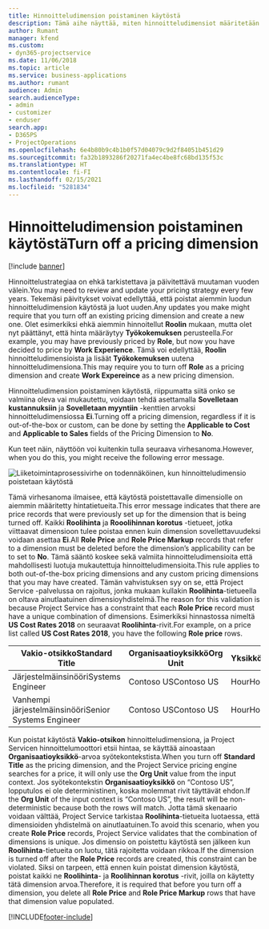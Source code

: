 ```yaml
---
title: Hinnoitteludimension poistaminen käytöstä
description: Tämä aihe näyttää, miten hinnoitteludimensiot määritetään Project Service -ratkaisussa.
author: Rumant
manager: kfend
ms.custom:
- dyn365-projectservice
ms.date: 11/06/2018
ms.topic: article
ms.service: business-applications
ms.author: rumant
audience: Admin
search.audienceType:
- admin
- customizer
- enduser
search.app:
- D365PS
- ProjectOperations
ms.openlocfilehash: 6e4b80b9c4b1b0f57d04079c9d2f84051b451d29
ms.sourcegitcommit: fa32b1893286f20271fa4ec4be8fc68bd135f53c
ms.translationtype: HT
ms.contentlocale: fi-FI
ms.lasthandoff: 02/15/2021
ms.locfileid: "5281834"
---
```

# <a name="turn-off-a-pricing-dimension"></a><span data-ttu-id="3ccc3-103">Hinnoitteludimension poistaminen käytöstä</span><span class="sxs-lookup"><span data-stu-id="3ccc3-103">Turn off a pricing dimension</span></span>

[!include [banner](../includes/psa-now-project-operations.md)]

<span data-ttu-id="3ccc3-104">Hinnoittelustrategiaa on ehkä tarkistettava ja päivitettävä muutaman vuoden välein.</span><span class="sxs-lookup"><span data-stu-id="3ccc3-104">You may need to review and update your pricing strategy every few years.</span></span> <span data-ttu-id="3ccc3-105">Tekemäsi päivitykset voivat edellyttää, että poistat aiemmin luodun hinnoitteludimension käytöstä ja luot uuden.</span><span class="sxs-lookup"><span data-stu-id="3ccc3-105">Any updates you make might require that you turn off an existing pricing dimension and create a new one.</span></span> <span data-ttu-id="3ccc3-106">Olet esimerkiksi ehkä aiemmin hinnoitellut **Roolin** mukaan, mutta olet nyt päättänyt, että hinta määräytyy **Työkokemuksen** perusteella.</span><span class="sxs-lookup"><span data-stu-id="3ccc3-106">For example, you may have previously priced by **Role**, but now you have decided to price by **Work Experience**.</span></span> <span data-ttu-id="3ccc3-107">Tämä voi edellyttää, **Roolin** hinnoitteludimensioista ja lisäät **Työkokemuksen** uutena hinnoitteludimensiona.</span><span class="sxs-lookup"><span data-stu-id="3ccc3-107">This may require you to turn off **Role** as a pricing dimension and create **Work Expereince** as a new pricing dimension.</span></span> 

<span data-ttu-id="3ccc3-108">Hinnoitteludimension poistaminen käytöstä, riippumatta siitä onko se valmiina oleva vai mukautettu, voidaan tehdä asettamalla **Sovelletaan kustannuksiin** ja **Sovelletaan myyntiin** -kenttien arvoksi hinnoitteludimensiossa **Ei**.</span><span class="sxs-lookup"><span data-stu-id="3ccc3-108">Turning off a pricing dimension, regardless if it is out-of-the-box or custom, can be done by setting the **Applicable to Cost** and **Applicable to Sales** fields of the Pricing Dimension to **No**.</span></span>

<span data-ttu-id="3ccc3-109">Kun teet näin, näyttöön voi kuitenkin tulla seuraava virhesanoma.</span><span class="sxs-lookup"><span data-stu-id="3ccc3-109">However, when you do this, you might receive the following error message.</span></span>

![Liiketoimintaprosessivirhe on todennäköinen, kun hinnoitteludimensio poistetaan käytöstä](media/Business-Process-Error.png)


<span data-ttu-id="3ccc3-111">Tämä virhesanoma ilmaisee, että käytöstä poistettavalle dimensiolle on aiemmin määritetty hintatietueita.</span><span class="sxs-lookup"><span data-stu-id="3ccc3-111">This error message indicates that there are price records that were previously set up for the dimension that is being turned off.</span></span> <span data-ttu-id="3ccc3-112">Kaikki **Roolihinta** ja **Rooolihinnan korotus** -tietueet, jotka viittaavat dimensioon tulee poistaa ennen kuin dimension sovellettavuudeksi voidaan asettaa **Ei**.</span><span class="sxs-lookup"><span data-stu-id="3ccc3-112">All **Role Price** and **Role Price Markup** records that refer to a dimension must be deleted before the dimension’s applicability can be to set to **No**.</span></span> <span data-ttu-id="3ccc3-113">Tämä sääntö koskee sekä valmiita hinnoitteludimensioita että mahdollisesti luotuja mukautettuja hinnoitteludimensioita.</span><span class="sxs-lookup"><span data-stu-id="3ccc3-113">This rule applies to both out-of-the-box pricing dimensions and any custom pricing dimensions that you may have created.</span></span> <span data-ttu-id="3ccc3-114">Tämän vahvistuksen syy on se, että Project Service -palvelussa on rajoitus, jonka mukaan kullakin **Roolihinta**-tietueella on oltava ainutlaatuinen dimensioyhdistelmä.</span><span class="sxs-lookup"><span data-stu-id="3ccc3-114">The reason for this validation is because Project Service has a constraint that each **Role Price** record must have a unique combination of dimensions.</span></span> <span data-ttu-id="3ccc3-115">Esimerkiksi hinnastossa nimeltä **US Cost Rates 2018** on seuraavat **Roolihinta**-rivit.</span><span class="sxs-lookup"><span data-stu-id="3ccc3-115">For example, on a price list called **US Cost Rates 2018**, you have the following **Role price** rows.</span></span> 

| <span data-ttu-id="3ccc3-116">Vakio-otsikko</span><span class="sxs-lookup"><span data-stu-id="3ccc3-116">Standard Title</span></span>         | <span data-ttu-id="3ccc3-117">Organisaatioyksikkö</span><span class="sxs-lookup"><span data-stu-id="3ccc3-117">Org Unit</span></span>    |<span data-ttu-id="3ccc3-118">Yksikkö</span><span class="sxs-lookup"><span data-stu-id="3ccc3-118">Unit</span></span>   |<span data-ttu-id="3ccc3-119">Hinta</span><span class="sxs-lookup"><span data-stu-id="3ccc3-119">Price</span></span>  |<span data-ttu-id="3ccc3-120">Valuutta</span><span class="sxs-lookup"><span data-stu-id="3ccc3-120">Currency</span></span>  |
| -----------------------|-------------|-------|-------|----------|
| <span data-ttu-id="3ccc3-121">Järjestelmäinsinööri</span><span class="sxs-lookup"><span data-stu-id="3ccc3-121">Systems Engineer</span></span>|<span data-ttu-id="3ccc3-122">Contoso US</span><span class="sxs-lookup"><span data-stu-id="3ccc3-122">Contoso US</span></span>|<span data-ttu-id="3ccc3-123">Hour</span><span class="sxs-lookup"><span data-stu-id="3ccc3-123">Hour</span></span>| <span data-ttu-id="3ccc3-124">100</span><span class="sxs-lookup"><span data-stu-id="3ccc3-124">100</span></span>|<span data-ttu-id="3ccc3-125">USD</span><span class="sxs-lookup"><span data-stu-id="3ccc3-125">USD</span></span>|
| <span data-ttu-id="3ccc3-126">Vanhempi järjestelmäinsinööri</span><span class="sxs-lookup"><span data-stu-id="3ccc3-126">Senior Systems Engineer</span></span>|<span data-ttu-id="3ccc3-127">Contoso US</span><span class="sxs-lookup"><span data-stu-id="3ccc3-127">Contoso US</span></span>|<span data-ttu-id="3ccc3-128">Hour</span><span class="sxs-lookup"><span data-stu-id="3ccc3-128">Hour</span></span>| <span data-ttu-id="3ccc3-129">150</span><span class="sxs-lookup"><span data-stu-id="3ccc3-129">150</span></span>| <span data-ttu-id="3ccc3-130">USD</span><span class="sxs-lookup"><span data-stu-id="3ccc3-130">USD</span></span>|


<span data-ttu-id="3ccc3-131">Kun poistat käytöstä **Vakio-otsikon** hinnoitteludimensiona, ja Project Servicen hinnoittelumoottori etsii hintaa, se käyttää ainoastaan **Organisaatioyksikkö**-arvoa syötekontekstista.</span><span class="sxs-lookup"><span data-stu-id="3ccc3-131">When you turn off **Standard Title** as the pricing dimension, and the Project Service pricing engine searches for a price, it will only use the **Org Unit** value from the input context.</span></span> <span data-ttu-id="3ccc3-132">Jos syötekontekstin **Organisaatioyksikkö** on “Contoso US”, lopputulos ei ole deterministinen, koska molemmat rivit täyttävät ehdon.</span><span class="sxs-lookup"><span data-stu-id="3ccc3-132">If the **Org Unit** of the input context is “Contoso US”, the result will be non-deterministic because both the rows will match.</span></span> <span data-ttu-id="3ccc3-133">Jotta tämä skenaario voidaan välttää, Project Service tarkistaa **Roolihinta**-tietueita luotaessa, että dimensioiden yhdistelmä on ainutlaatuinen.</span><span class="sxs-lookup"><span data-stu-id="3ccc3-133">To avoid this scenario, when you create **Role Price** records, Project Service validates that the combination of dimensions is unique.</span></span> <span data-ttu-id="3ccc3-134">Jos dimensio on poistettu käytöstä sen jälkeen kun **Roolihinta**-tietueita on luotu, tätä rajoitetta voidaan rikkoa.</span><span class="sxs-lookup"><span data-stu-id="3ccc3-134">If the dimension is turned off after the **Role Price** records are created, this constraint can be violated.</span></span> <span data-ttu-id="3ccc3-135">Siksi on tarpeen, että ennen kuin poistat dimension käytöstä, poistat kaikki ne **Roolihinta**- ja **Roolihinnan korotus** -rivit, joilla on käytetty tätä dimension arvoa.</span><span class="sxs-lookup"><span data-stu-id="3ccc3-135">Therefore, it is required that before you turn off a dimension, you delete all **Role Price** and **Role Price Markup** rows that have that dimension value populated.</span></span>



[!INCLUDE[footer-include](../includes/footer-banner.md)]